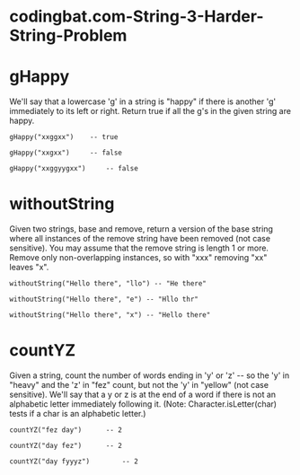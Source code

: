 # codingbat.com-String-3-Harder-String-Problem

# gHappy
We'll say that a lowercase 'g' in a string is "happy" if there is another 'g' 
immediately to its left or right. Return true if all the g's in the given string are happy.

	gHappy("xxggxx") 	-- true
	
	gHappy("xxgxx") 	-- false
	
	gHappy("xxggyygxx") 	-- false
	
# withoutString		
Given two strings, base and remove, return a version of the base string 
where all instances of the remove string have been removed (not case sensitive). 
You may assume that the remove string is length 1 or more. 
Remove only non-overlapping instances, so with "xxx" removing "xx" leaves "x".

	withoutString("Hello there", "llo") -- "He there"
	
	withoutString("Hello there", "e") -- "Hllo thr"
	
	withoutString("Hello there", "x") -- "Hello there"	
	
	
# countYZ	
Given a string, count the number of words ending in 'y' or 'z' -- so the 'y' in "heavy" and the 'z' in "fez" count, 
but not the 'y' in "yellow" (not case sensitive). We'll say that a y or z is at the end of a word if there is not 
an alphabetic letter immediately following it. (Note: Character.isLetter(char) tests if a char is an alphabetic letter.)

	countYZ("fez day") 		-- 2
	
	countYZ("day fez") 		-- 2
	
	countYZ("day fyyyz") 		-- 2
	
	
	
